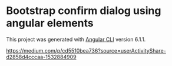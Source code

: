 # Bootstrap confirm dialog using angular elements

This project was generated with [Angular CLI](https://github.com/angular/angular-cli) version 6.1.1.


https://medium.com/p/cd5510bea736?source=userActivityShare-d2858d4cccaa-1532884909
